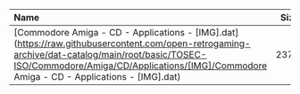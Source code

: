 |Name|Size|
|:---|---:|
|[Commodore Amiga - CD - Applications - [IMG].dat](https://raw.githubusercontent.com/open-retrogaming-archive/dat-catalog/main/root/basic/TOSEC-ISO/Commodore/Amiga/CD/Applications/[IMG]/Commodore Amiga - CD - Applications - [IMG].dat)|2371|
